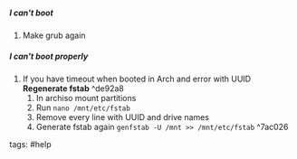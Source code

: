 ##### I can't boot
1. Make grub again

##### I can't boot properly
1. If you have timeout when booted in Arch and error with UUID	
	**Regenerate fstab** ^de92a8
	1. In archiso mount partitions
	2. Run `nano /mnt/etc/fstab`
	3. Remove every line with UUID and drive names
	4. Generate fstab again `genfstab -U /mnt >> /mnt/etc/fstab` ^7ac026

tags: #help